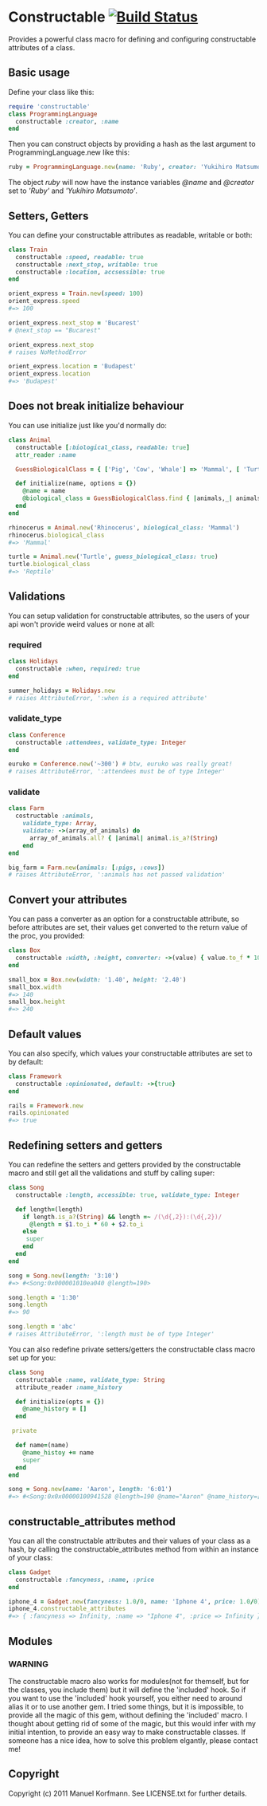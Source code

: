 # Constructable [![Build Status](http://travis-ci.org/mkorfmann/constructable.png)](http://travis-ci.org/mkorfmann/constructable)

Provides a powerful class macro for defining and configuring constructable attributes of a class.


## Basic usage

Define your class like this:

```ruby
require 'constructable'
class ProgrammingLanguage
  constructable :creator, :name
end
```

Then you can construct objects by providing a hash as the last argument
to ProgrammingLanguage.new like this:

```ruby
ruby = ProgrammingLanguage.new(name: 'Ruby', creator: 'Yukihiro Matsumoto')
```

The object _ruby_ will now have the instance variables _@name_ and
_@creator_ set to _'Ruby'_ and _'Yukihiro Matsumoto'_.


## Setters, Getters

You can define your constructable attributes as readable, writable or
both:

```ruby
class Train
  constructable :speed, readable: true
  constructable :next_stop, writable: true
  constructable :location, accsessible: true
end

orient_express = Train.new(speed: 100)
orient_express.speed
#=> 100

orient_express.next_stop = 'Bucarest'
# @next_stop == "Bucarest"

orient_express.next_stop
# raises NoMethodError

orient_express.location = 'Budapest'
orient_express.location
#=> 'Budapest'
```


## Does not break initialize behaviour

You can use initialize just like you'd normally do:

```ruby
class Animal
  constructable [:biological_class, readable: true]
  attr_reader :name

  GuessBiologicalClass = { ['Pig', 'Cow', 'Whale'] => 'Mammal', [ 'Turtle', 'Caiman' ] => 'Reptile' }

  def initialize(name, options = {})
    @name = name
    @biological_class = GuessBiologicalClass.find { |animals,_| animals.include?(name) }.last if options[:guess_biological_class]
  end
end

rhinocerus = Animal.new('Rhinocerus', biological_class: 'Mammal')
rhinocerus.biological_class
#=> 'Mammal'

turtle = Animal.new('Turtle', guess_biological_class: true)
turtle.biological_class
#=> 'Reptile'
```


## Validations

You can setup validation for constructable attributes, so the users of
your api won't provide weird values or none at all:

### required

```ruby
class Holidays
  constructable :when, required: true
end

summer_holidays = Holidays.new
# raises AttributeError, ':when is a required attribute'
```

### validate\_type

```ruby
class Conference
  constructable :attendees, validate_type: Integer
end

euruko = Conference.new('~300') # btw, euruko was really great!
# raises AttributeError, ':attendees must be of type Integer'
```

### validate

```ruby
class Farm
  costructable :animals,
    validate_type: Array,
    validate: ->(array_of_animals) do
      array_of_animals.all? { |animal| animal.is_a?(String) 
    end
end

big_farm = Farm.new(animals: [:pigs, :cows])
# raises AttributeError, ':animals has not passed validation'
```


## Convert your attributes

You can pass a converter as an option for a constructable attribute,
so before attributes are set, their values get converted to the return
value of the proc, you provided:

```ruby
class Box
  constructable :width, :height, converter: ->(value) { value.to_f * 100 }
end

small_box = Box.new(width: '1.40', height: '2.40')
small_box.width
#=> 140
small_box.height
#=> 240
```


## Default values

You can also specify, which values your constructable attributes are set
to by default:

```ruby
class Framework
  constructable :opinionated, default: ->{true}
end

rails = Framework.new
rails.opinionated
#=> true

```


## Redefining setters and getters

You can redefine the setters and getters provided by the constructable
macro and still get all the validations and stuff by calling super:

```ruby
class Song
  constructable :length, accessible: true, validate_type: Integer

  def length=(length)
    if length.is_a?(String) && length =~ /(\d{,2}):(\d{,2})/
      @length = $1.to_i * 60 + $2.to_i
    else
     super
    end
  end
end

song = Song.new(length: '3:10')
#=> #<Song:0x000001010ea040 @length=190>

song.length = '1:30'
song.length
#=> 90

song.length = 'abc'
# raises AttributeError, ':length must be of type Integer'
```

You can also redefine private setters/getters the constructable
class macro set up for you:

```ruby
class Song
  constructable :name, validate_type: String
  attribute_reader :name_history

  def initialize(opts = {})
    @name_history = []
  end

 private

  def name=(name)
    @name_histoy += name
    super
  end
end

song = Song.new(name: 'Aaron', length: '6:01')
#=> #<Song:0x0x00000100941528 @length=190 @name="Aaron" @name_history=["Aaron"]>
```

## constructable\_attributes method

You can all the constructable attributes and their values of your class as a hash,
by calling the constructable_attributes method from within an instance
of your class:

```ruby
class Gadget
  constructable :fancyness, :name, :price
end

iphone_4 = Gadget.new(fancyness: 1.0/0, name: 'Iphone 4', price: 1.0/0)
iphone_4.constructable_attributes
#=> { :fancyness => Infinity, :name => "Iphone 4", :price => Infinity }
```

## Modules

### WARNING

The constructable macro also works for modules(not for themself, but for
the classes, you include them) but it will define the 'included' hook.
So if you want to use the 'included' hook yourself, you either need to
around alias it or to use another gem. I tried some things, but it is
impossible, to provide all the magic of this gem, without defining
the 'included' macro. I thought about getting rid of some of the magic,
but this would infer with my initial intention, to provide an easy way
to make constructable classes. If someone has a nice idea, how to solve
this problem elgantly, please contact me!

## Copyright
Copyright (c) 2011 Manuel Korfmann. See LICENSE.txt for
further details.

